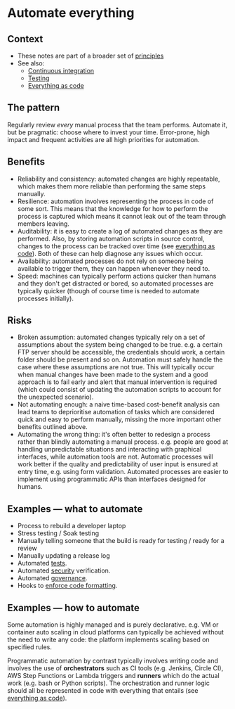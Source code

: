 # Automate everything

## Context

* These notes are part of a broader set of [principles](../principles.md)
* See also:
    * [Continuous integration](../practices/continuous-integration.md)
    * [Testing](../practices/testing.md)
    * [Everything as code](everything-as-code.md)

## The pattern

Regularly review *every* manual process that the team performs. Automate it, but be pragmatic: choose where to invest your time. Error-prone, high impact and frequent activities are all high priorities for automation.

## Benefits

* Reliability and consistency: automated changes are highly repeatable, which makes them more reliable than performing the same steps manually.
* Resilience: automation involves representing the process in code of some sort. This means that the knowledge for how to perform the process is captured which means it cannot leak out of the team through members leaving.
* Auditability: it is easy to create a log of automated changes as they are performed. Also, by storing automation scripts in source control, changes to the process can be tracked over time (see [everything as code](everything-as-code.md)). Both of these can help diagnose any issues which occur.
* Availability: automated processes do not rely on someone being available to trigger them, they can happen whenever they need to.
* Speed: machines can typically perform actions quicker than humans and they don't get distracted or bored, so automated processes are typically quicker (though of course time is needed to automate processes initially).

## Risks

* Broken assumption: automated changes typically rely on a set of assumptions about the system being changed to be true. e.g. a certain FTP server should be accessible, the credentials should work, a certain folder should be present and so on. Automation must safely handle the case where these assumptions are not true. This will typically occur when manual changes have been made to the system and a good approach is to fail early and alert that manual intervention is required (which could consist of updating the automation scripts to account for the unexpected scenario).
* Not automating enough: a naive time-based cost-benefit analysis can lead teams to deprioritise automation of tasks which are considered quick and easy to perform manually, missing the more important other benefits outlined above.
* Automating the wrong thing: it's often better to redesign a process rather than blindly automating a manual process. e.g. people are good at handling unpredictable situations and interacting with graphical interfaces, while automation tools are not. Automatic processes will work better if the quality and predictability of user input is ensured at entry time, e.g. using form validation. Automated processes are easier to implement using programmatic APIs than interfaces designed for humans.

## Examples &mdash; what to automate

* Process to rebuild a developer laptop
* Stress testing / Soak testing
* Manually telling someone that the build is ready for testing / ready for a review
* Manually updating a release log
* Automated [tests](../practices/testing.md).
* Automated [security](../practices/security.md) verification.
* Automated [governance](governance-side-effect.md).
* Hooks to [enforce code formatting](enforce-code-formatting.md).

## Examples &mdash; how to automate

Some automation is highly managed and is purely declarative. e.g. VM or container auto scaling in cloud platforms can typically be achieved without the need to write any code: the platform implements scaling based on specified rules.

Programmatic automation by contrast typically involves writing code and involves the use of **orchestrators** such as CI tools (e.g. Jenkins, Circle CI), AWS Step Functions or Lambda triggers and **runners** which do the actual work (e.g. bash or Python scripts). The orchestration and runner logic should all be represented in code with everything that entails (see [everything as code](everything-as-code.md)).
